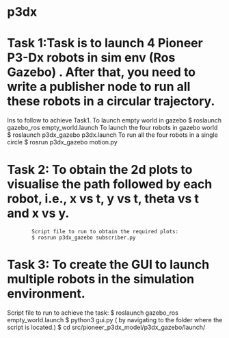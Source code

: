 # p3dx

# Task 1:Task is to launch 4 Pioneer P3-Dx robots in sim env (Ros Gazebo) . After that, you need to write a publisher node to run all these robots in a circular trajectory.
Ins to follow to achieve Task1.
To launch empty world in gazebo
$ roslaunch gazebo_ros empty_world.launch
To launch the four robots in gazebo world
$ roslaunch p3dx_gazebo p3dx.launch
To run all the four robots in a single circle
$ rosrun p3dx_gazebo motion.py

# Task 2: To obtain the 2d plots to visualise the path followed by each robot, i.e., x vs t, y vs t, theta vs t and x vs y. 
            Script file to run to obtain the required plots:
            $ rosrun p3dx_gazebo subscriber.py

# Task 3: To create the GUI to launch multiple robots in the simulation environment.
 
 Script file to run to achieve the task:
            $ roslaunch gazebo_ros empty_world.launch
            $ python3 gui.py ( by navigating to the folder where the script is located.)
            $ cd src/pioneer_p3dx_model/p3dx_gazebo/launch/














